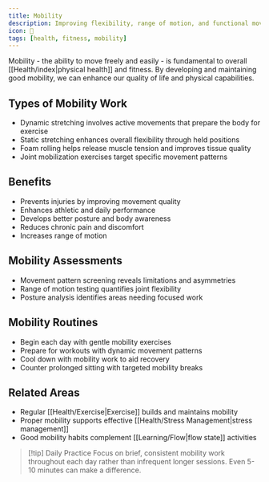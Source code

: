 ```yaml
---
title: Mobility
description: Improving flexibility, range of motion, and functional movement
icon: 🤸
tags: [health, fitness, mobility]
---
```


Mobility - the ability to move freely and easily - is fundamental to overall [[Health/index|physical health]] and fitness. By developing and maintaining good mobility, we can enhance our quality of life and physical capabilities.

## Types of Mobility Work
- Dynamic stretching involves active movements that prepare the body for exercise
- Static stretching enhances overall flexibility through held positions
- Foam rolling helps release muscle tension and improves tissue quality 
- Joint mobilization exercises target specific movement patterns

## Benefits
- Prevents injuries by improving movement quality
- Enhances athletic and daily performance
- Develops better posture and body awareness
- Reduces chronic pain and discomfort
- Increases range of motion

## Mobility Assessments
- Movement pattern screening reveals limitations and asymmetries
- Range of motion testing quantifies joint flexibility
- Posture analysis identifies areas needing focused work

## Mobility Routines
- Begin each day with gentle mobility exercises
- Prepare for workouts with dynamic movement patterns
- Cool down with mobility work to aid recovery
- Counter prolonged sitting with targeted mobility breaks

## Related Areas
- Regular [[Health/Exercise|Exercise]] builds and maintains mobility
- Proper mobility supports effective [[Health/Stress Management|stress management]]
- Good mobility habits complement [[Learning/Flow|flow state]] activities

> [!tip] Daily Practice
> Focus on brief, consistent mobility work throughout each day rather than infrequent longer sessions. Even 5-10 minutes can make a difference.


